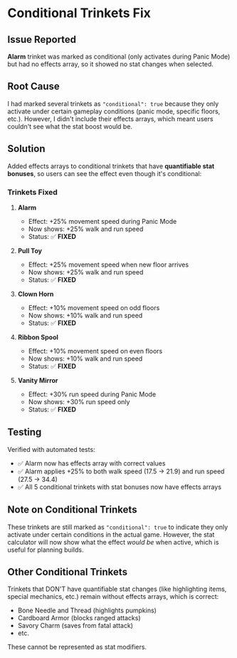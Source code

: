 # Conditional Trinkets Fix

## Issue Reported
**Alarm** trinket was marked as conditional (only activates during Panic Mode) but had no effects array, so it showed no stat changes when selected.

## Root Cause
I had marked several trinkets as `"conditional": true` because they only activate under certain gameplay conditions (panic mode, specific floors, etc.). However, I didn't include their effects arrays, which meant users couldn't see what the stat boost would be.

## Solution
Added effects arrays to conditional trinkets that have **quantifiable stat bonuses**, so users can see the effect even though it's conditional:

### Trinkets Fixed

1. **Alarm** 
   - Effect: +25% movement speed during Panic Mode
   - Now shows: +25% walk and run speed
   - Status: ✅ **FIXED**

2. **Pull Toy**
   - Effect: +25% movement speed when new floor arrives
   - Now shows: +25% walk and run speed
   - Status: ✅ **FIXED**

3. **Clown Horn**
   - Effect: +10% movement speed on odd floors
   - Now shows: +10% walk and run speed
   - Status: ✅ **FIXED**

4. **Ribbon Spool**
   - Effect: +10% movement speed on even floors
   - Now shows: +10% walk and run speed
   - Status: ✅ **FIXED**

5. **Vanity Mirror**
   - Effect: +30% run speed during Panic Mode
   - Now shows: +30% run speed only
   - Status: ✅ **FIXED**

## Testing
Verified with automated tests:
- ✅ Alarm now has effects array with correct values
- ✅ Alarm applies +25% to both walk speed (17.5 → 21.9) and run speed (27.5 → 34.4)
- ✅ All 5 conditional trinkets with stat bonuses now have effects arrays

## Note on Conditional Trinkets
These trinkets are still marked as `"conditional": true` to indicate they only activate under certain conditions in the actual game. However, the stat calculator will now show what the effect *would be* when active, which is useful for planning builds.

## Other Conditional Trinkets
Trinkets that DON'T have quantifiable stat changes (like highlighting items, special mechanics, etc.) remain without effects arrays, which is correct:
- Bone Needle and Thread (highlights pumpkins)
- Cardboard Armor (blocks ranged attacks)
- Savory Charm (saves from fatal attack)
- etc.

These cannot be represented as stat modifiers.

